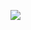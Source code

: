 [![](https://img.youtube.com/vi/q1AtvGwQal0&feature=youtu.be/0.jpg)](https://www.youtube.com/watch?v=q1AtvGwQal0&feature=youtu.be)
